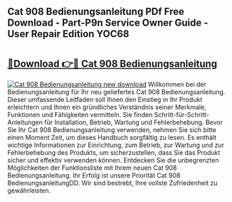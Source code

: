 ## Cat 908 Bedienungsanleitung PDf Free Download - Part-P9n Service Owner Guide - User Repair Edition YOC68

# <h2><a href="http://df4u9d.blite.top/?on=Cat+908+Bedienungsanleitung">🔗Download 👉🔴 Cat 908 Bedienungsanleitung</a></h2>

[![Cat 908 Bedienungsanleitung new download](https://i.imgur.com/lujVjoI.png)](http://df4u9d.blite.top/?on=Cat+908+Bedienungsanleitung)
Willkommen bei der Bedienungsanleitung für Ihr neu geliefertes Cat 908 Bedienungsanleitung. Dieser umfassende Leitfaden soll Ihnen den Einstieg in Ihr Produkt erleichtern und Ihnen ein gründliches Verständnis seiner Merkmale, Funktionen und Fähigkeiten vermitteln. Sie finden Schritt-für-Schritt-Anleitungen für Installation, Betrieb, Wartung und Fehlerbehebung. Bevor Sie Ihr Cat 908 Bedienungsanleitung verwenden, nehmen Sie sich bitte einen Moment Zeit, um dieses Handbuch sorgfältig zu lesen. Es enthält wichtige Informationen zur Einrichtung, zum Betrieb, zur Wartung und zur Fehlerbehebung des Produkts, um sicherzustellen, dass Sie das Produkt sicher und effektiv verwenden können. Entdecken Sie die unbegrenzten Möglichkeiten der Funktionsliste mit Ihrem neuen Cat 908 Bedienungsanleitung. Ihr Erfolg ist unsere Priorität Cat 908 BedienungsanleitungDD. Wir sind bestrebt, Ihre vollste Zufriedenheit zu gewährleisten.
